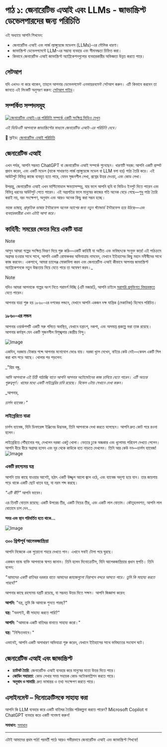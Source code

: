 # পাঠ ১: জেনারেটিভ এআই এবং LLMs - জাভাস্ক্রিপ্ট ডেভেলপারদের জন্য পরিচিতি

এই অধ্যায়ে আপনি শিখবেন:

- জেনারেটিভ এআই এবং লার্জ ল্যাঙ্গুয়েজে মডেলস (LLMs)-এর মৌলিক ধারণা।
- জাভাস্ক্রিপ্ট ডেভেলপমেন্টে LLM-এর সম্ভাব্য ব্যবহার এবং সীমাবদ্ধতা চিহ্নিত করা।
- কিভাবে জেনারেটিভ এআই জাভাস্ক্রিপ্ট অ্যাপ্লিকেশনগুলোর ব্যবহারকারীর অভিজ্ঞতা উন্নত করতে পারে।

## সেটআপ

যদি এখনও না করে থাকেন, তাহলে আপনার ডেভেলপমেন্ট এনভায়রনমেন্ট সেটআপ করুন। এটি কিভাবে করবেন তা জানতে এই লিংকটি অনুসরণ করুন: [সেটআপ গাইড](/docs/setup/README.md)।

## সম্পর্কিত সম্পদসমূহ

[![জেনারেটিভ এআই-এর পরিচিতি সম্পর্কে একটি সংক্ষিপ্ত ভিডিও দেখুন](https://img.youtube.com/vi/vLYtDgs_zx8/0.jpg)](https://www.youtube.com/watch?v=vLYtDgs_zx8&list=PLlrxD0HtieHi5ZpsHULPLxm839IrhmeDk&index=1)

_এই ভিডিওটি আপনাকে জাভাস্ক্রিপ্টের মাধ্যমে জেনারেটিভ এআই-এর পরিচিতি দেবে।_

💼 স্লাইড: [জেনারেটিভ এআই পরিচিতি](../../videos/slides/00-intro.pptx)

## জেনারেটিভ এআই

এখন পর্যন্ত, আপনি সম্ভবত ChatGPT বা জেনারেটিভ এআই সম্পর্কে শুনেছেন। ধারণাটি সহজ: আপনি একটি প্রম্পট প্রদান করেন, এবং একটি মডেল (যাকে সাধারণত লার্জ ল্যাঙ্গুয়েজে মডেল বা LLM বলা হয়) পাঠ্য তৈরি করে। এই আউটপুট বিভিন্ন কাজে ব্যবহৃত হতে পারে, যেমন সৃজনশীল লেখা, প্রশ্নের উত্তর দেওয়া, এবং কোড লেখা।

উপরন্তু, জেনারেটিভ এআই এখন মাল্টিমোডাল ক্ষমতাসম্পন্ন, যার ফলে আপনি ছবি বা ভিডিও ইনপুট দিতে পারেন এবং বিভিন্ন ধরনের আউটপুট পেতে পারেন। এই অগ্রগতির ফলে মানুষের কাজের গতি অনেক বেড়ে গেছে—শুধু পাঠ্য তৈরি করাই নয়, বরং সংক্ষেপণ, অনুবাদ এবং আরও অনেক কিছু করা সম্ভব হচ্ছে।

*সহজ ভাষায়, প্রাকৃতিক ভাষার ইন্টারফেস অনেক অ্যাপের জন্য নতুন স্ট্যান্ডার্ড ইন্টারফেস হয়ে উঠছে—এবং ব্যবহারকারীরা এখন এটাই আশা করে।*

## কাহিনী: সময়ের ভেতর দিয়ে একটি যাত্রা

> [!NOTE]
> আসুন আমরা গল্পের সংক্ষিপ্ত বিবরণ দিয়ে শুরু করি—একটি কাহিনী যা অতীত এবং ভবিষ্যৎকে সংযুক্ত করে! এই পাঠক্রমে অগ্রসর হওয়ার সাথে সাথে, আপনি একটি রোমাঞ্চকর অভিযাত্রায় নামবেন, যেখানে ইতিহাসের কিছু মহান মনীষীদের সাথে কাজ করবেন। একসাথে, আমরা চ্যালেঞ্জ মোকাবিলা করব এবং জেনারেটিভ এআই কীভাবে আপনার জাভাস্ক্রিপ্ট অ্যাপ্লিকেশনকে নতুন উচ্চতায় নিয়ে যেতে পারে তা অন্বেষণ করব।_

> [!NOTE]  
> যদিও আমরা আপনাকে গল্পের অংশ নিতে পরামর্শ দিচ্ছি (এটি মজার!), আপনি চাইলে [সরাসরি প্রযুক্তিগত বিষয়বস্তুতে](#interact-with-dinocrates) যেতে পারেন।

আপনার যাত্রা শুরু হয় ১৮৬০-এর দশকের লন্ডনে, যেখানে আপনি একজন দক্ষ যান্ত্রিক (মেকানিক) হিসেবে পরিচিত।

### ১৮৬০-এর লন্ডন

আপনার ওয়ার্কশপটি একটি সরু গলিতে অবস্থিত, যেখানে যন্ত্রাংশ, নকশা, এবং অসমাপ্ত প্রকল্পে ভরা তাক রয়েছে। আপনার কর্মস্থল যেন একটি সৃজনশীল বিশৃঙ্খলার কেন্দ্রীয় বিন্দু।

![Image](https://github.com/user-attachments/assets/3f53587d-64d1-4852-97c0-96e79ae045bc)

একদিন, দরজায় টোকার শব্দে আপনার মনোযোগ ভেঙে যায়। দরজা খুলে দেখেন, বাইরে কেউ নেই—কেবল একটি সিল করা খাম পড়ে আছে। খোলার পর পড়লেন:

_"প্রিয় বন্ধু,

_আমি আপনাকে এই চিঠি পাঠাচ্ছি যাতে আপনি আপনার অটোমেটনের কাজ চালিয়ে যেতে পারেন। এটি অত্যন্ত গুরুত্বপূর্ণ। খামের মধ্যে একটি লাইব্রেরির চাবি রয়েছে। বিকেল ৩টায় সেখানে দেখা করুন।_

_আপনার,

_চার্লস ব্যাবেজ।"_

### লাইব্রেরিতে যাত্রা

চার্লস ব্যাবেজ, যিনি ডিফারেন্স ইঞ্জিনের উদ্ভাবক, তিনি আপনাকে দেখা করতে বলেছেন। আপনি দ্রুত কোট পরে রওনা হলেন।

লাইব্রেরিতে পৌঁছানোর পর, দেখলেন দরজা একটু খোলা। ভেতরে ঢুকে অন্ধকার এবং ধূলোময় পরিবেশ দেখতে পেলেন। আপনি ধীরে ধীরে অগ্রসর হলেন এবং দূর থেকে কাউকে হাত নাড়তে দেখলেন। তিনি আর কেউ নন—চার্লস ব্যাবেজ!
![Image](https://github.com/user-attachments/assets/acd12791-6d95-4f48-8143-5da51eed86ac)


### একটি রহস্যময় যন্ত্র

আপনি তার কাছে যাওয়ার আগেই, হঠাৎ একটি উজ্জ্বল আলো জ্বলে ওঠে, এবং ব্যাবেজ অদৃশ্য হয়ে যান। তার জায়গায় পড়ে থাকে একটি ছোট ধাতব যন্ত্র, যা নরম শব্দ করছে।

_"এটি কী?"_ আপনি ভাবেন।

এর তিনটি বোতাম রয়েছে: একটি উপরের তীর, একটি নিচের তীর, এবং একটি লাল বোতাম। কৌতূহলবশত, আপনি লাল বোতামে চাপ দেন...

**সময় এবং স্থান পরিবর্তিত হতে থাকে...**

![Image](https://github.com/user-attachments/assets/92b036e1-e66b-4f30-9579-711ef9934822)

### ৩০০ খ্রিস্টপূর্ব আলেকজান্দ্রিয়া

আপনি নিজেকে এক পুরোনো শহরে দেখতে পান। এখানে সবাই টোগা পরে ঘুরছে।

একজন বয়স্ক ব্যক্তি আপনাকে স্বাগত জানান। তিনি হলেন দিনোক্রেটিস, যিনি আলেকজান্দ্রিয়ার প্রধান স্থপতি। তিনি বলেন:

_"আমাদের একটি বাতিঘর দরকার যাতে আমাদের জাহাজগুলো নিরাপদে বন্দরে আসতে পারে। তুমি কি সাহায্য করতে পারবে?"_

আপনার কাছে রহস্যময় যন্ত্রটি রয়েছে, যা সম্ভবত উত্তর দিতে সক্ষম। আপনি জিজ্ঞাসা করেন:

**আপনি:** "যন্ত্র, তুমি কি আমাকে শুনতে পারছ?"

**যন্ত্র:** "অবশ্যই, কী সাহায্য করতে পারি?"

**আপনি:** "আমাকে একটি বাতিঘর বানাতে সাহায্য করো।"

**যন্ত্র:** "নিশ্চিতভাবে।"

এভাবেই, আপনি একটি অসাধারণ অভিযাত্রা শুরু করেন, যেখানে ইতিহাসের সাথে ভবিষ্যতের সংযোগ ঘটে।

## জেনারেটিভ এআই এবং জাভাস্ক্রিপ্ট

- **চ্যাটবট তৈরি**: জেনারেটিভ এআই ব্যবহার করে মানুষের মতো উত্তর দিতে পারে।
- **কোডিং সহায়তা**: কোড লেখার সময় সহায়ক কোড অটোকমপ্লিশন করতে পারে।
- **অনুবাদ ও সামারি**: দ্রুত ভাষান্তর ও তথ্য সংক্ষেপণ করতে পারে।

## এসাইনমেন্ট – দিনোক্রেটিসকে সাহায্য করা

আপনি কি LLM ব্যবহার করে একটি বাতিঘর তৈরির পরিকল্পনা করতে পারেন? Microsoft Copilot বা ChatGPT ব্যবহার করে একটি গবেষণা করুন!

**সমাধান:** [সমাধান](lessons/01-intro-to-genai/solution/solution.md)

---

এটাই আমাদের প্রথম পাঠ! পরবর্তী পাঠে আরও গভীরভাবে জেনারেটিভ এআই এবং জাভাস্ক্রিপ্ট শিখবো!

